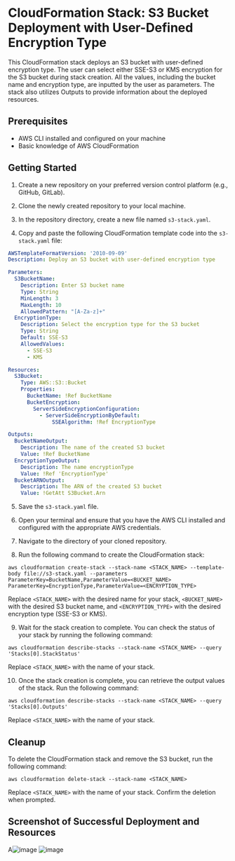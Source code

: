 # CloudFormation Stack: S3 Bucket Deployment with User-Defined Encryption Type

This CloudFormation stack deploys an S3 bucket with user-defined encryption type. The user can select either SSE-S3 or KMS encryption for the S3 bucket during stack creation. All the values, including the bucket name and encryption type, are inputted by the user as parameters. The stack also utilizes Outputs to provide information about the deployed resources.

## Prerequisites

- AWS CLI installed and configured on your machine
- Basic knowledge of AWS CloudFormation

## Getting Started

1. Create a new repository on your preferred version control platform (e.g., GitHub, GitLab).

2. Clone the newly created repository to your local machine.

3. In the repository directory, create a new file named `s3-stack.yaml`.

4. Copy and paste the following CloudFormation template code into the `s3-stack.yaml` file:

```yaml
AWSTemplateFormatVersion: '2010-09-09'
Description: Deploy an S3 bucket with user-defined encryption type

Parameters:
  S3BucketName:
    Description: Enter S3 bucket name
    Type: String
    MinLength: 3
    MaxLength: 10
    AllowedPattern: "[A-Za-z]+"
  EncryptionType:
    Description: Select the encryption type for the S3 bucket
    Type: String
    Default: SSE-S3
    AllowedValues:
      - SSE-S3
      - KMS

Resources:
  S3Bucket:
    Type: AWS::S3::Bucket
    Properties:
      BucketName: !Ref BucketName
      BucketEncryption:
        ServerSideEncryptionConfiguration:
          - ServerSideEncryptionByDefault:
              SSEAlgorithm: !Ref EncryptionType

Outputs:
  BucketNameOutput:
    Description: The name of the created S3 bucket
    Value: !Ref BucketName
  EncryptionTypeOutput:
    Description: The name encryptionType
    Value: !Ref 'EncryptionType'
  BucketARNOutput:
    Description: The ARN of the created S3 bucket
    Value: !GetAtt S3Bucket.Arn
```

5. Save the `s3-stack.yaml` file.

6. Open your terminal and ensure that you have the AWS CLI installed and configured with the appropriate AWS credentials.

7. Navigate to the directory of your cloned repository.

8. Run the following command to create the CloudFormation stack:

```shell
aws cloudformation create-stack --stack-name <STACK_NAME> --template-body file://s3-stack.yaml --parameters ParameterKey=BucketName,ParameterValue=<BUCKET_NAME> ParameterKey=EncryptionType,ParameterValue=<ENCRYPTION_TYPE>
```

Replace `<STACK_NAME>` with the desired name for your stack, `<BUCKET_NAME>` with the desired S3 bucket name, and `<ENCRYPTION_TYPE>` with the desired encryption type (SSE-S3 or KMS).

9. Wait for the stack creation to complete. You can check the status of your stack by running the following command:

```shell
aws cloudformation describe-stacks --stack-name <STACK_NAME> --query 'Stacks[0].StackStatus'
```

Replace `<STACK_NAME>` with the name of your stack.

10. Once the stack creation is complete, you can retrieve the output values of the stack. Run the following command:

```shell
aws cloudformation describe-stacks --stack-name <STACK_NAME> --query 'Stacks[0].Outputs'
```

Replace `<STACK_NAME>` with the name of your stack.

## Cleanup

To delete the CloudFormation stack and remove the S3 bucket, run the following command:

```shell
aws cloudformation delete-stack --stack-name <STACK_NAME>
```

Replace `<STACK_NAME>` with the name of your stack. Confirm the deletion when prompted.

## Screenshot of Successful Deployment and Resources

A![image](https://github.com/Eunice2000/cloudformation/assets/90851478/60aca43f-e8b3-4f81-90d8-4a6ec4c4beeb)
![image](https://github.com/Eunice2000/cloudformation/assets/90851478/176e3d34-bd17-4cf7-946b-be0dd37fb7bd)

